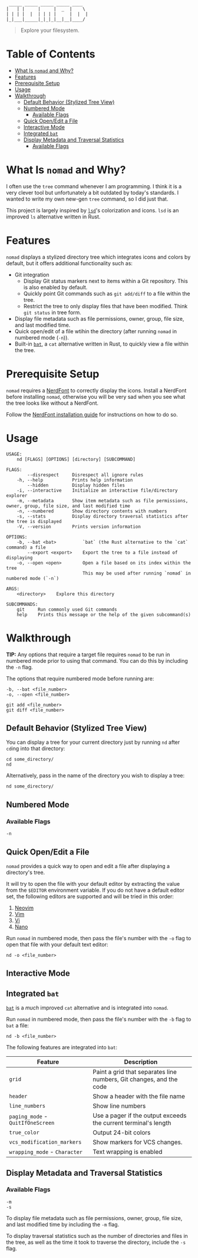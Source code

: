      _____ _____ _____ _____ ____
    |   | |     |     |  _  |    \
    | | | |  |  | | | |     |  |  |
    |_|___|_____|_|_|_|__|__|____/

> Explore your filesystem.

# Table of Contents

* [What Is `nomad` and Why?](#what-is-nomad-and-why)
* [Features](#features)
* [Prerequisite Setup](#prerequisite-setup)
* [Usage](#usage)
* [Walkthrough](#walkthrough)
	+ [Default Behavior (Stylized Tree View)](#default-behavior-stylized-tree-view)
	+ [Numbered Mode](#numbered-mode)
		* [Available Flags](#available-flags)
	* [Quick Open/Edit a File](#quick-openedit-a-file)
	+ [Interactive Mode](#interactive-mode)
	+ [Integrated `bat`](#integrated-bat)
	+ [Display Metadata and Traversal Statistics](#display-metadata-and-traversal-statistics)
		* [Available Flags](#available-flags)

# What Is `nomad` and Why?

I often use the `tree` command whenever I am programming. I think it is a very clever tool but unfortunately a bit outdated by today's standards. I wanted to write my own new-gen `tree` command, so I did just that.

This project is largely inspired by [`lsd`][lsd]'s colorization and icons. `lsd` is an improved `ls` alternative written in Rust.

# Features

`nomad` displays a stylized directory tree which integrates icons and colors by default, but it offers additional functionality such as:

* Git integration
	+ Display Git status markers next to items within a Git repository. This is also enabled by default.
	+ Quickly point Git commands such as `git add/diff` to a file within the tree.
	+ Restrict the tree to only display files that have been modified. Think `git status` in tree form.
* Display file metadata such as file permissions, owner, group, file size, and last modified time.
* Quick open/edit of a file wtihin the directory (after running `nomad` in numbered mode (`-n`)).
* Built-in [`bat`][bat], a `cat` alternative written in Rust, to quickly view a file within the tree.
<!--* Interactive TUI where you can navigate through directories and see a preview of a selected file.-->

# Prerequisite Setup

`nomad` requires a [NerdFont][NerdFont] to correctly display the icons. Install a NerdFont before installing `nomad`, otherwise you will be very sad when you see what the tree looks like without a NerdFont.

Follow the [NerdFont installation guide][NerdFont Installation] for instructions on how to do so.

# Usage

```
USAGE:
    nd [FLAGS] [OPTIONS] [directory] [SUBCOMMAND]

FLAGS:
        --disrespect     Disrespect all ignore rules
    -h, --help           Prints help information
        --hidden         Display hidden files
    -i, --interactive    Initialize an interactive file/directory explorer
    -m, --metadata       Show item metadata such as file permissions, owner, group, file size, and last modified time
    -n, --numbered       Show directory contents with numbers
    -s, --stats          Display directory traversal statistics after the tree is displayed
    -V, --version        Prints version information

OPTIONS:
    -b, --bat <bat>          `bat` (the Rust alternative to the `cat` command) a file
        --export <export>    Export the tree to a file instead of displaying
    -o, --open <open>        Open a file based on its index within the tree
                             This may be used after running `nomad` in numbered mode (`-n`)

ARGS:
    <directory>    Explore this directory

SUBCOMMANDS:
    git     Run commonly used Git commands
    help    Prints this message or the help of the given subcommand(s)
```

# Walkthrough

**TIP:** Any options that require a target file requires `nomad` to be run in numbered mode prior to using that command. You can do this by including the `-n` flag.

The options that require numbered mode before running are:

```
-b, --bat <file_number>
-o, --open <file_number>

git add <file_number>
git diff <file_number>
```

## Default Behavior (Stylized Tree View)

You can display a tree for your current directory just by running `nd` after `cd`ing into that directory:

```
cd some_directory/
nd
```

Alternatively, pass in the name of the directory you wish to display a tree:

```
nd some_directory/
```

## Numbered Mode

### Available Flags

```
-n
```

## Quick Open/Edit a File

`nomad` provides a quick way to open and edit a file after displaying a directory's tree.

It will try to open the file with your default editor by extracting the value from the `$EDITOR` environment variable. If you do not have a default editor set, the following editors are supported and will be tried in this order:

1. [Neovim][Neovim]
2. [Vim][Vim]
3. [Vi][Vi]
4. [Nano][Nano]

Run `nomad` in numbered mode, then pass the file's number with the `-o` flag to open that file with your default text editor:

```
nd -o <file_number>
```

## Interactive Mode

## Integrated `bat`

[`bat`][bat] is a *much* improved `cat` alternative and is integrated into `nomad`.

Run `nomad` in numbered mode, then pass the file's number with the `-b` flag to `bat` a file:

```
nd -b <file_number>
```

The following features are integrated into `bat`:

| Feature                           | Description
|-----------------------------------|-------------------------------
| `grid`					        | Paint a grid that separates line numbers, Git changes, and the code
| `header`					        | Show a header with the file name
| `line_numbers`			        | Show line numbers
| `paging_mode` - `QuitIfOneScreen` | Use a pager if the output exceeds the current terminal's length
| `true_color`  			        | Output 24-bit colors
| `vcs_modification_markers`        | Show markers for VCS changes.
| `wrapping_mode` - `Character`     | Text wrapping is enabled

## Display Metadata and Traversal Statistics

### Available Flags

```
-m
-s
```

To display file metadata such as file permissions, owner, group, file size, and last modified time by including the `-m` flag.

To display traversal statistics such as the number of directories and files in the tree, as well as the time it took to traverse the directory, include the `-s` flag.

<!-- LINKS -->
[bat]: https://github.com/sharkdp/bat
[lsd]: https://github.com/Peltoche/lsd
[Nano]: https://www.nano-editor.org/
[NerdFont]: https://www.nerdfonts.com/
[NerdFont Installation]: https://github.com/ryanoasis/nerd-fonts#font-installation
[Neovim]: https://github.com/neovim/neovim
[Vi]: http://ex-vi.sourceforge.net/
[Vim]: https://www.vim.org/
